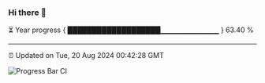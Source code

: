 ### Hi there 👋

⏳ Year progress { ███████████████████▁▁▁▁▁▁▁▁▁▁▁ } 63.40 %

---

⏰ Updated on Tue, 20 Aug 2024 00:42:28 GMT

![Progress Bar CI](https://github.com/Shyam-Makwana/GitHub-Actions-Demo/workflows/Progress%20Bar%20CI/badge.svg)
